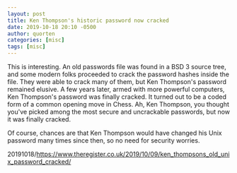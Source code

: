 ```yaml
---
layout: post
title: Ken Thompson's historic password now cracked
date: 2019-10-18 20:10 -0500
author: quorten
categories: [misc]
tags: [misc]
---
```


This is interesting.  An old passwords file was found in a BSD 3
source tree, and some modern folks proceeded to crack the password
hashes inside the file.  They were able to crack many of them, but Ken
Thompson's password remained elusive.  A few years later, armed with
more powerful computers, Ken Thompson's password was finally cracked.
It turned out to be a coded form of a common opening move in Chess.
Ah, Ken Thompson, you thought you've picked among the most secure and
uncrackable passwords, but now it was finally cracked.

Of course, chances are that Ken Thompson would have changed his Unix
password many times since then, so no need for security worries.

20191018/https://www.theregister.co.uk/2019/10/09/ken_thompsons_old_unix_password_cracked/
